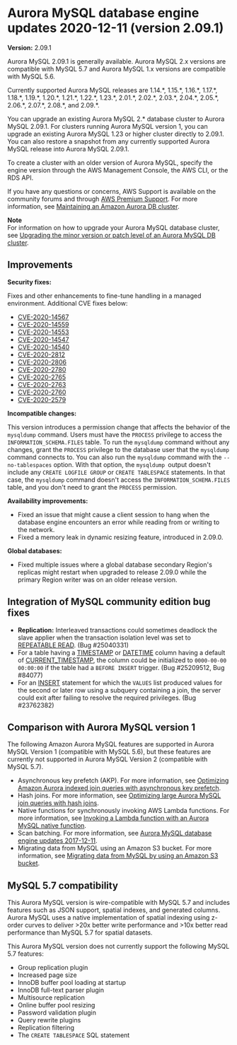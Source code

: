 # Aurora MySQL database engine updates 2020\-12\-11 \(version 2\.09\.1\)<a name="AuroraMySQL.Updates.2091"></a>

 **Version:** 2\.09\.1 

 Aurora MySQL 2\.09\.1 is generally available\. Aurora MySQL 2\.x versions are compatible with MySQL 5\.7 and Aurora MySQL 1\.x versions are compatible with MySQL 5\.6\. 

 Currently supported Aurora MySQL releases are 1\.14\.\*, 1\.15\.\*, 1\.16\.\*, 1\.17\.\*, 1\.18\.\*, 1\.19\.\*, 1\.20\.\*, 1\.21\.\*, 1\.22\.\*, 1\.23\.\*, 2\.01\.\*, 2\.02\.\*, 2\.03\.\*, 2\.04\.\*, 2\.05\.\*, 2\.06\.\*, 2\.07\.\*, 2\.08\.\*, and 2\.09\.\*\. 

 You can upgrade an existing Aurora MySQL 2\.\* database cluster to Aurora MySQL 2\.09\.1\. For clusters running Aurora MySQL version 1, you can upgrade an existing Aurora MySQL 1\.23 or higher cluster directly to 2\.09\.1\. You can also restore a snapshot from any currently supported Aurora MySQL release into Aurora MySQL 2\.09\.1\. 

 To create a cluster with an older version of Aurora MySQL, specify the engine version through the AWS Management Console, the AWS CLI, or the RDS API\. 

 If you have any questions or concerns, AWS Support is available on the community forums and through [AWS Premium Support](http://aws.amazon.com/support)\. For more information, see [Maintaining an Amazon Aurora DB cluster](USER_UpgradeDBInstance.Maintenance.md)\. 

**Note**  
 For information on how to upgrade your Aurora MySQL database cluster, see [Upgrading the minor version or patch level of an Aurora MySQL DB cluster](AuroraMySQL.Updates.Patching.md)\. 

## Improvements<a name="AuroraMySQL.Updates.2091.Improvements"></a>

 **Security fixes:** 

 Fixes and other enhancements to fine\-tune handling in a managed environment\. Additional CVE fixes below: 
+  [CVE\-2020\-14567](https://cve.mitre.org/cgi-bin/cvename.cgi?name=CVE-2020-14567) 
+  [CVE\-2020\-14559](https://cve.mitre.org/cgi-bin/cvename.cgi?name=CVE-2020-14559) 
+  [CVE\-2020\-14553](https://cve.mitre.org/cgi-bin/cvename.cgi?name=CVE-2020-14553) 
+  [CVE\-2020\-14547](https://cve.mitre.org/cgi-bin/cvename.cgi?name=CVE-2020-14547) 
+  [CVE\-2020\-14540](https://cve.mitre.org/cgi-bin/cvename.cgi?name=CVE-2020-14540) 
+  [CVE\-2020\-2812](https://cve.mitre.org/cgi-bin/cvename.cgi?name=CVE-2020-2812) 
+  [CVE\-2020\-2806](https://cve.mitre.org/cgi-bin/cvename.cgi?name=CVE-2020-2806) 
+  [CVE\-2020\-2780](https://cve.mitre.org/cgi-bin/cvename.cgi?name=CVE-2020-2780) 
+  [CVE\-2020\-2765](https://cve.mitre.org/cgi-bin/cvename.cgi?name=CVE-2020-2765) 
+  [CVE\-2020\-2763](https://cve.mitre.org/cgi-bin/cvename.cgi?name=CVE-2020-2763) 
+  [CVE\-2020\-2760](https://cve.mitre.org/cgi-bin/cvename.cgi?name=CVE-2020-2760) 
+  [CVE\-2020\-2579](https://cve.mitre.org/cgi-bin/cvename.cgi?name=CVE-2020-2579) 

 **Incompatible changes:** 

 This version introduces a permission change that affects the behavior of the `mysqldump` command\. Users must have the `PROCESS` privilege to access the `INFORMATION_SCHEMA.FILES` table\. To run the `mysqldump` command without any changes, grant the `PROCESS` privilege to the database user that the `mysqldump` command connects to\. You can also run the `mysqldump` command with the `--no-tablespaces` option\. With that option, the `mysqldump `output doesn't include any `CREATE LOGFILE GROUP` or `CREATE TABLESPACE` statements\. In that case, the `mysqldump` command doesn't access the `INFORMATION_SCHEMA.FILES` table, and you don't need to grant the `PROCESS` permission\. 

 **Availability improvements:** 
+  Fixed an issue that might cause a client session to hang when the database engine encounters an error while reading from or writing to the network\. 
+  Fixed a memory leak in dynamic resizing feature, introduced in 2\.09\.0\. 

 **Global databases:** 
+  Fixed multiple issues where a global database secondary Region's replicas might restart when upgraded to release 2\.09\.0 while the primary Region writer was on an older release version\. 

## Integration of MySQL community edition bug fixes<a name="AuroraMySQL.Updates.2091.Patches"></a>
+  **Replication:** Interleaved transactions could sometimes deadlock the slave applier when the transaction isolation level was set to [REPEATABLE READ](https://dev.mysql.com/doc/refman/5.7/en/innodb-transaction-isolation-levels.html#isolevel_repeatable-read)\. \(Bug \#25040331\) 
+  For a table having a [TIMESTAMP](https://dev.mysql.com/doc/refman/5.7/en/datetime.html) or [DATETIME](https://dev.mysql.com/doc/refman/5.7/en/datetime.html) column having a default of [CURRENT\_TIMESTAMP](https://dev.mysql.com/doc/refman/5.7/en/date-and-time-functions.html#function_current-timestamp), the column could be initialized to `0000-00-00 00:00:00` if the table had a `BEFORE INSERT` trigger\. \(Bug \#25209512, Bug \#84077\) 
+  For an [INSERT](https://dev.mysql.com/doc/refman/5.7/en/insert.html) statement for which the `VALUES` list produced values for the second or later row using a subquery containing a join, the server could exit after failing to resolve the required privileges\. \(Bug \#23762382\) 

## Comparison with Aurora MySQL version 1<a name="AuroraMySQL.Updates.2091.Compare56"></a>

The following Amazon Aurora MySQL features are supported in Aurora MySQL Version 1 \(compatible with MySQL 5\.6\), but these features are currently not supported in Aurora MySQL Version 2 \(compatible with MySQL 5\.7\)\.
+ Asynchronous key prefetch \(AKP\)\. For more information, see [Optimizing Amazon Aurora indexed join queries with asynchronous key prefetch](AuroraMySQL.BestPractices.md#Aurora.BestPractices.AKP)\.
+ Hash joins\. For more information, see [Optimizing large Aurora MySQL join queries with hash joins](AuroraMySQL.BestPractices.md#Aurora.BestPractices.HashJoin)\.
+ Native functions for synchronously invoking AWS Lambda functions\. For more information, see [Invoking a Lambda function with an Aurora MySQL native function](AuroraMySQL.Integrating.Lambda.md#AuroraMySQL.Integrating.NativeLambda)\.
+ Scan batching\. For more information, see [Aurora MySQL database engine updates 2017\-12\-11](AuroraMySQL.Updates.20171211.md)\.
+ Migrating data from MySQL using an Amazon S3 bucket\. For more information, see [Migrating data from MySQL by using an Amazon S3 bucket](AuroraMySQL.Migrating.ExtMySQL.md#AuroraMySQL.Migrating.ExtMySQL.S3)\.

## MySQL 5\.7 compatibility<a name="AuroraMySQL.Updates.2091.Compatibility"></a>

This Aurora MySQL version is wire\-compatible with MySQL 5\.7 and includes features such as JSON support, spatial indexes, and generated columns\. Aurora MySQL uses a native implementation of spatial indexing using z\-order curves to deliver >20x better write performance and >10x better read performance than MySQL 5\.7 for spatial datasets\.

This Aurora MySQL version does not currently support the following MySQL 5\.7 features:
+ Group replication plugin
+ Increased page size
+ InnoDB buffer pool loading at startup
+ InnoDB full\-text parser plugin
+ Multisource replication
+ Online buffer pool resizing
+ Password validation plugin
+ Query rewrite plugins
+ Replication filtering
+ The `CREATE TABLESPACE` SQL statement